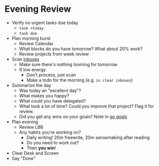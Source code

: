 # Evening Review

* Verify no urgent tasks due today
  * `task +today`
  * `task due`
* Plan morning burst
  * Review Calendar
  * What blocks do you have tomorrow? What about 20% work?
  * Review projects from week review
* Scan [inboxes](./inboxes.md)
  * Make sure there's nothing looming for tomorrow
  * If low energy
    * Don't process, just scan
    * Make a todo for the morning  (e.g. `in clear inboxes`)
* Summarize the day
  * Was today an "excellent day"?
  * What makes you happy?
  * What could you have delegated?
  * What took a lot of time? Could you improve that project? Flag it for review.
  * Did you get any wins on your goals? Note in [go goals](https://docs.google.com/document/d/1VhctfQXCvFnu_08MH4xTy_olpWWLtKZRGw-xmf2NS7k/edit#)
* Plan evening
  * Review LBB
  * Any habits you're working on?
    * Daily writing! 20m freewrite, 20m sensemaking after reading
    * Do you need to work out?
    * Then **you win**!
* Clear Desk and Screen
* Say "Done"
